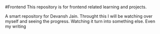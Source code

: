 #Frontend
This repository is for frontend related learning and projects.


A smart repository for Devansh Jain. 
Throught this I will be watching over myself and seeing the progress. 
Watching it turn into something else. Even my writing
